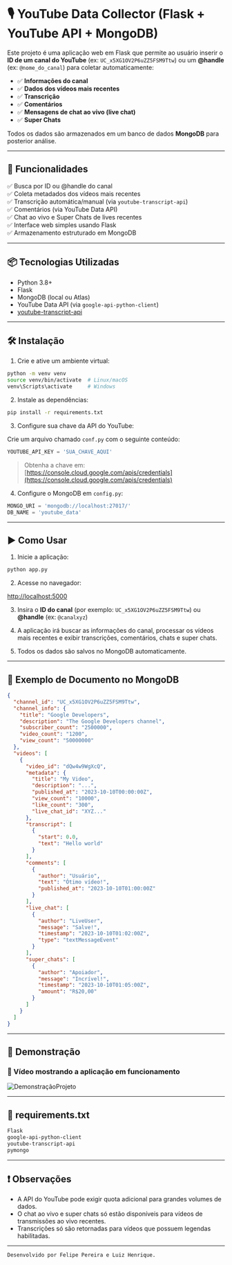 # 🎙️ YouTube Data Collector (Flask + YouTube API + MongoDB)

Este projeto é uma aplicação web em Flask que permite ao usuário inserir o **ID de um canal do YouTube** (ex: `UC_x5XG1OV2P6uZZ5FSM9Ttw`) ou um **@handle** (ex: `@nome_do_canal`) para coletar automaticamente:

- ✅ **Informações do canal**
- ✅ **Dados dos vídeos mais recentes**
- ✅ **Transcrição**
- ✅ **Comentários**
- ✅ **Mensagens de chat ao vivo (live chat)**
- ✅ **Super Chats**

Todos os dados são armazenados em um banco de dados **MongoDB** para posterior análise.

---

## 🚀 Funcionalidades

✅ Busca por ID ou @handle do canal  
✅ Coleta metadados dos vídeos mais recentes  
✅ Transcrição automática/manual (via `youtube-transcript-api`)  
✅ Comentários (via YouTube Data API)  
✅ Chat ao vivo e Super Chats de lives recentes  
✅ Interface web simples usando Flask  
✅ Armazenamento estruturado em MongoDB  

---

## 📦 Tecnologias Utilizadas

- Python 3.8+
- Flask
- MongoDB (local ou Atlas)
- YouTube Data API (via `google-api-python-client`)
- [youtube-transcript-api](https://pypi.org/project/youtube-transcript-api/)

---

## 🛠️ Instalação

1. Crie e ative um ambiente virtual:

```bash
python -m venv venv
source venv/bin/activate  # Linux/macOS
venv\Scripts\activate     # Windows
````

2. Instale as dependências:

```bash
pip install -r requirements.txt
```

3. Configure sua chave da API do YouTube:

Crie um arquivo chamado `conf.py` com o seguinte conteúdo:

```python
YOUTUBE_API_KEY = 'SUA_CHAVE_AQUI'
```

> Obtenha a chave em: [https://console.cloud.google.com/apis/credentials](https://console.cloud.google.com/apis/credentials)

4. Configure o MongoDB em `config.py`:

```python
MONGO_URI = 'mongodb://localhost:27017/'
DB_NAME = 'youtube_data'
```

---

## ▶️ Como Usar

1. Inicie a aplicação:

```bash
python app.py
```

2. Acesse no navegador:

[http://localhost:5000](http://localhost:5000)

3. Insira o **ID do canal** (por exemplo: `UC_x5XG1OV2P6uZZ5FSM9Ttw`) ou **@handle** (ex: `@canalxyz`)

4. A aplicação irá buscar as informações do canal, processar os vídeos mais recentes e exibir transcrições, comentários, chats e super chats.

5. Todos os dados são salvos no MongoDB automaticamente.

---

## 🧪 Exemplo de Documento no MongoDB

```json
{
  "channel_id": "UC_x5XG1OV2P6uZZ5FSM9Ttw",
  "channel_info": {
    "title": "Google Developers",
    "description": "The Google Developers channel",
    "subscriber_count": "2500000",
    "video_count": "1200",
    "view_count": "50000000"
  },
  "videos": [
    {
      "video_id": "dQw4w9WgXcQ",
      "metadata": {
        "title": "My Video",
        "description": "...",
        "published_at": "2023-10-10T00:00:00Z",
        "view_count": "10000",
        "like_count": "300",
        "live_chat_id": "XYZ..."
      },
      "transcript": [
        {
          "start": 0.0,
          "text": "Hello world"
        }
      ],
      "comments": [
        {
          "author": "Usuário",
          "text": "Ótimo vídeo!",
          "published_at": "2023-10-10T01:00:00Z"
        }
      ],
      "live_chat": [
        {
          "author": "LiveUser",
          "message": "Salve!",
          "timestamp": "2023-10-10T01:02:00Z",
          "type": "textMessageEvent"
        }
      ],
      "super_chats": [
        {
          "author": "Apoiador",
          "message": "Incrível!",
          "timestamp": "2023-10-10T01:05:00Z",
          "amount": "R$20,00"
        }
      ]
    }
  ]
}
```

---

## 📸 Demonstração

### 🧪 Vídeo mostrando a aplicação em funcionamento

![DemonstraçãoProjeto](media/datacollectyoutube)

---

## 📄 requirements.txt

```txt
Flask
google-api-python-client
youtube-transcript-api
pymongo
```

---

## ❗ Observações

* A API do YouTube pode exigir quota adicional para grandes volumes de dados.
* O chat ao vivo e super chats só estão disponíveis para vídeos de transmissões ao vivo recentes.
* Transcrições só são retornadas para vídeos que possuem legendas habilitadas.

---

```
Desenvolvido por Felipe Pereira e Luiz Henrique.
